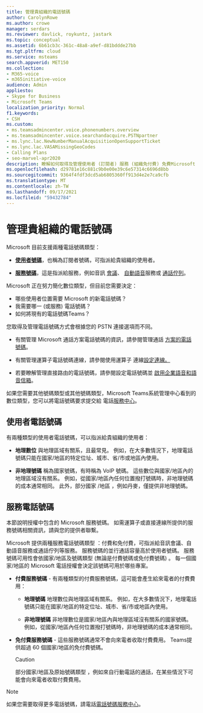 ```yaml
---
title: 管理貴組織的電話號碼
author: CarolynRowe
ms.author: crowe
manager: serdars
ms.reviewer: davlick, roykuntz, jastark
ms.topic: conceptual
ms.assetid: 6b61cb3c-361c-48a8-a9ef-d81bddde27bb
ms.tgt.pltfrm: cloud
ms.service: msteams
search.appverid: MET150
ms.collection:
- M365-voice
- m365initiative-voice
audience: Admin
appliesto:
- Skype for Business
- Microsoft Teams
localization_priority: Normal
f1.keywords:
- CSH
ms.custom:
- ms.teamsadmincenter.voice.phonenumbers.overview
- ms.teamsadmincenter.voice.searchandacquire.PSTNpartner
- ms.lync.lac.NewNumberManualAcquisitionOpenSupportTicket
- ms.lync.lac.VASAMissingGeoCodes
- Calling Plans
- seo-marvel-apr2020
description: 瞭解如何取得及管理使用者 (訂閱者) 服務 (組織免付費) 免費Microsoft Teams電話號碼。
ms.openlocfilehash: d29781e16c881c9b0e00e39c6e57314c6696d8bb
ms.sourcegitcommit: 9364f4fdf3dcd5ab6805360ff913d4e2e7ca9cfb
ms.translationtype: MT
ms.contentlocale: zh-TW
ms.lasthandoff: 09/17/2021
ms.locfileid: "59432784"
---
```

# <a name="manage-telephone-numbers-for-your-organization"></a>管理貴組織的電話號碼

Microsoft 目前支援兩種電話號碼類型： 

- [**使用者號碼**](#user-telephone-numbers)，也稱為訂閱者號碼，可指派給貴組織的使用者。

- [**服務號碼**](#service-telephone-numbers)，這是指派給服務，例如音訊 [會議](deploy-audio-conferencing-teams-landing-page.md)、 [自動語音](plan-auto-attendant-call-queue.md)服務或 [通話佇列](plan-auto-attendant-call-queue.md)。

Microsoft 正在努力簡化數位類型，但目前您需要決定：

- 哪些使用者位置需要 Microsoft 的新電話號碼？
- 我需要哪一 (或服務) 電話號碼？
- 如何將現有的電話號碼Teams？

您取得及管理電話號碼方式會根據您的 PSTN 連接選項而不同。

- 有關管理 Microsoft 通話方案電話號碼的資訊，請參閱管理通話 [方案的電話號碼](manage-phone-numbers-for-your-organization/manage-phone-numbers-for-your-organization.md)。

- 有關管理運算子電話號碼連線，請參閱使用運算子 連線[設定連線。](operator-connect-configure.md#set-up-phone-numbers)

- 若要瞭解管理直接路由的電話號碼，請參閱設定電話號碼並 [啟用企業語音和語音信箱](direct-routing-enable-users.md#configure-the-phone-number-and-enable-enterprise-voice-and-voicemail-online)。

如果您需要其他號碼類型或其他號碼類型，Microsoft Teams系統管理中心看到的數位類型，您可以將電話號碼要求提交給 電話[服務中心](https://pstnsd.powerappsportals.com/)。

## <a name="user-telephone-numbers"></a>使用者電話號碼

有兩種類型的使用者電話號碼，可以指派給貴組織的使用者：  
    
- **地理數位** 與地理區域有關系，且最常見。 例如，在大多數情況下，地理電話號碼只能在國家/地區的特定位址、城市、省/市或地區內使用。
    
- **非地理號碼** 稱為國家號碼，有時稱為 VoIP 號碼。 這些數位與國家/地區內的地理區域沒有關系。 例如，從國家/地區內任何位置撥打號碼時，非地理號碼的成本通常相同。 此外，部分國家 /地區 ，例如丹麥，僅提供非地理號碼。


## <a name="service-telephone-numbers"></a>服務電話號碼  

本節說明授權中包含的 Microsoft 服務號碼。 如需運算子或直接連線所提供的服務號碼相關資訊，請與您的提供者聯繫。 

Microsoft 提供兩種服務電話號碼類型 ：付費和免付費，可指派給音訊會議、自動語音服務或通話佇列等服務。 服務號碼的並行通話容量高於使用者號碼。 服務號碼可用性會依國家/地區及號碼類型 (無論是付費號碼或免付費號碼) 。 每一個國家/地區的 Microsoft 電話授權會決定該號碼可用於哪些專案。
    
 - **付費服務號碼** - 有兩種類型的付費服務號碼，這可能會產生給來電者的付費費用：
    
   - **地理號碼** 地理數位與地理區域有關系。 例如，在大多數情況下，地理電話號碼只能在國家/地區的特定位址、城市、省/市或地區內使用。
        
   - **非地理號碼** 非地理數位是國家/地區內與地理區域沒有關系的國家號碼。 例如，從國家/地區內任何位置撥打號碼時，非地理號碼的成本通常相同。
   
- **免付費服務號碼** - 這些服務號碼通常不會向來電者收取付費費用。 Teams提供超過 60 個國家/地區的免付費號碼。
    
    > [!CAUTION]
    > 部分國家/地區及原始號碼類型 ，例如來自行動電話的通話，在某些情況下可能會向來電者收取付費費用。 


    
  
> [!NOTE]
> 如果您需要取得更多電話號碼，請電話[電話號碼服務中心](https://pstnsd.powerappsportals.com/)。